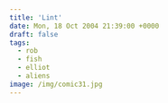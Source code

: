 ```yaml
---
title: 'Lint'
date: Mon, 18 Oct 2004 21:39:00 +0000
draft: false
tags:
  - rob
  - fish
  - elliot
  - aliens
image: /img/comic31.jpg
---
```


